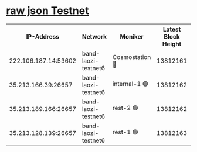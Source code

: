 
[raw json Testnet](https://rpc-check.bandt.stavr.tech/bandt/rpcbandt_result.json)
=

<table><tr><th>IP-Address</th><th>Network</th><th>Moniker</th><th>Latest Block Height</th><th>Earliest Block Height</th><th>Catching Up</th><th>Tx Index</th><th>Voting Power</th><th>Scan Time</th></tr><tr><td>222.106.187.14:53602</td><td>band-laozi-testnet6</td><td>Cosmostation 🔴</td><td>13812161</td><td>13177501</td><td>False</td><td>on</td><td>2203223</td><td>2023-12-13T02:58:41.649009827UTC</td></tr><tr><td>35.213.166.39:26657</td><td>band-laozi-testnet6</td><td>internal-1 🟢</td><td>13812162</td><td>13712162</td><td>False</td><td>on</td><td>0</td><td>2023-12-13T02:58:42.817936096UTC</td></tr><tr><td>35.213.189.166:26657</td><td>band-laozi-testnet6</td><td>rest-2 🟢</td><td>13812162</td><td>13712162</td><td>False</td><td>on</td><td>0</td><td>2023-12-13T02:58:44.028822362UTC</td></tr><tr><td>35.213.128.139:26657</td><td>band-laozi-testnet6</td><td>rest-1 🟢</td><td>13812163</td><td>13712163</td><td>False</td><td>on</td><td>0</td><td>2023-12-13T02:58:49.303648329UTC</td></tr></table>

